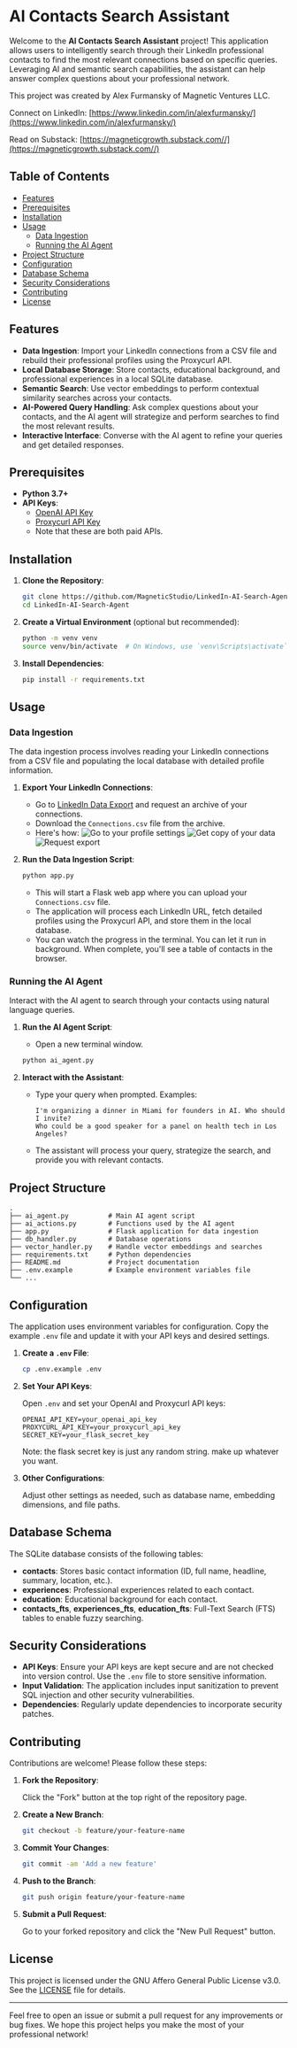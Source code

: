 # AI Contacts Search Assistant

Welcome to the **AI Contacts Search Assistant** project! This application allows users to intelligently search through their LinkedIn professional contacts to find the most relevant connections based on specific queries. Leveraging AI and semantic search capabilities, the assistant can help answer complex questions about your professional network.

This project was created by Alex Furmansky of Magnetic Ventures LLC.

Connect on LinkedIn: [https://www.linkedin.com/in/alexfurmansky/](https://www.linkedin.com/in/alexfurmansky/)

Read on Substack: [https://magneticgrowth.substack.com//](https://magneticgrowth.substack.com//)


## Table of Contents

- [Features](#features)
- [Prerequisites](#prerequisites)
- [Installation](#installation)
- [Usage](#usage)
  - [Data Ingestion](#data-ingestion)
  - [Running the AI Agent](#running-the-ai-agent)
- [Project Structure](#project-structure)
- [Configuration](#configuration)
- [Database Schema](#database-schema)
- [Security Considerations](#security-considerations)
- [Contributing](#contributing)
- [License](#license)

## Features

- **Data Ingestion**: Import your LinkedIn connections from a CSV file and rebuild their professional profiles using the Proxycurl API.
- **Local Database Storage**: Store contacts, educational background, and professional experiences in a local SQLite database.
- **Semantic Search**: Use vector embeddings to perform contextual similarity searches across your contacts.
- **AI-Powered Query Handling**: Ask complex questions about your contacts, and the AI agent will strategize and perform searches to find the most relevant results.
- **Interactive Interface**: Converse with the AI agent to refine your queries and get detailed responses.

## Prerequisites

- **Python 3.7+**
- **API Keys**:
  - [OpenAI API Key](https://platform.openai.com/account/api-keys)
  - [Proxycurl API Key](https://nubela.co/proxycurl)
  - Note that these are both paid APIs.

## Installation

1. **Clone the Repository**:

   ```bash
   git clone https://github.com/MagneticStudio/LinkedIn-AI-Search-Agent
   cd LinkedIn-AI-Search-Agent
   ```

2. **Create a Virtual Environment** (optional but recommended):

   ```bash
   python -m venv venv
   source venv/bin/activate  # On Windows, use `venv\Scripts\activate`
   ```

3. **Install Dependencies**:

   ```bash
   pip install -r requirements.txt
   ```

## Usage

### Data Ingestion

The data ingestion process involves reading your LinkedIn connections from a CSV file and populating the local database with detailed profile information.

1. **Export Your LinkedIn Connections**:

   - Go to [LinkedIn Data Export](https://www.linkedin.com/psettings/member-data) and request an archive of your connections.
   - Download the `Connections.csv` file from the archive.
   - Here's how:
    ![Go to your profile settings](reference_images/LinkedIn1.png)
    ![Get copy of your data](reference_images/LinkedIn2.png)
    ![Request export](reference_images/LinkedIn3.png)


2. **Run the Data Ingestion Script**:

   ```bash
   python app.py
   ```

   - This will start a Flask web app where you can upload your `Connections.csv` file.
   - The application will process each LinkedIn URL, fetch detailed profiles using the Proxycurl API, and store them in the local database.
   - You can watch the progress in the terminal. You can let it run in background. When complete, you'll see a table of contacts in the browser.

### Running the AI Agent

Interact with the AI agent to search through your contacts using natural language queries.

1. **Run the AI Agent Script**:
    - Open a new terminal window.
   ```bash
   python ai_agent.py
   ```

2. **Interact with the Assistant**:

   - Type your query when prompted. Examples:

     ```
     I'm organizing a dinner in Miami for founders in AI. Who should I invite?
     Who could be a good speaker for a panel on health tech in Los Angeles?
     ```

   - The assistant will process your query, strategize the search, and provide you with relevant contacts.

## Project Structure

```plaintext
.
├── ai_agent.py          # Main AI agent script
├── ai_actions.py        # Functions used by the AI agent
├── app.py               # Flask application for data ingestion
├── db_handler.py        # Database operations
├── vector_handler.py    # Handle vector embeddings and searches
├── requirements.txt     # Python dependencies
├── README.md            # Project documentation
├── .env.example         # Example environment variables file
└── ...
```

## Configuration

The application uses environment variables for configuration. Copy the example `.env` file and update it with your API keys and desired settings.

1. **Create a `.env` File**:

   ```bash
   cp .env.example .env
   ```

2. **Set Your API Keys**:

   Open `.env` and set your OpenAI and Proxycurl API keys:

   ```env
   OPENAI_API_KEY=your_openai_api_key
   PROXYCURL_API_KEY=your_proxycurl_api_key
   SECRET_KEY=your_flask_secret_key
   ```
   Note: the flask secret key is just any random string. make up whatever you want.

3. **Other Configurations**:

   Adjust other settings as needed, such as database name, embedding dimensions, and file paths.

## Database Schema

The SQLite database consists of the following tables:

- **contacts**: Stores basic contact information (ID, full name, headline, summary, location, etc.).
- **experiences**: Professional experiences related to each contact.
- **education**: Educational background for each contact.
- **contacts_fts**, **experiences_fts**, **education_fts**: Full-Text Search (FTS) tables to enable fuzzy searching.

## Security Considerations

- **API Keys**: Ensure your API keys are kept secure and are not checked into version control. Use the `.env` file to store sensitive information.
- **Input Validation**: The application includes input sanitization to prevent SQL injection and other security vulnerabilities.
- **Dependencies**: Regularly update dependencies to incorporate security patches.

## Contributing

Contributions are welcome! Please follow these steps:

1. **Fork the Repository**:

   Click the "Fork" button at the top right of the repository page.

2. **Create a New Branch**:

   ```bash
   git checkout -b feature/your-feature-name
   ```

3. **Commit Your Changes**:

   ```bash
   git commit -am 'Add a new feature'
   ```

4. **Push to the Branch**:

   ```bash
   git push origin feature/your-feature-name
   ```

5. **Submit a Pull Request**:

   Go to your forked repository and click the "New Pull Request" button.

## License

   This project is licensed under the GNU Affero General Public License v3.0. See the [LICENSE](LICENSE) file for details.

---

Feel free to open an issue or submit a pull request for any improvements or bug fixes. We hope this project helps you make the most of your professional network!

